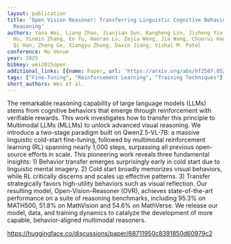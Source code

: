 ```yaml
---
layout: publication
title: 'Open Vision Reasoner: Transferring Linguistic Cognitive Behavior For Visual
  Reasoning'
authors: Yana Wei, Liang Zhao, Jianjian Sun, Kangheng Lin, Jisheng Yin, Jingcheng
  Hu, Yinmin Zhang, En Yu, Haoran Lv, Zejia Weng, Jia Wang, Chunrui Han, Yuang Peng,
  Qi Han, Zheng Ge, Xiangyu Zhang, Daxin Jiang, Vishal M. Patel
conference: No Venue
year: 2025
bibkey: wei2025open
additional_links: [{name: Paper, url: 'https://arxiv.org/abs/hf2507.05255'}]
tags: ["Fine-Tuning", "Reinforcement Learning", "Training Techniques"]
short_authors: Wei et al.
---
```

The remarkable reasoning capability of large language models (LLMs) stems from cognitive behaviors that emerge through reinforcement with verifiable rewards. This work investigates how to transfer this principle to Multimodal LLMs (MLLMs) to unlock advanced visual reasoning. We introduce a two-stage paradigm built on Qwen2.5-VL-7B: a massive linguistic cold-start fine-tuning, followed by multimodal reinforcement learning (RL) spanning nearly 1,000 steps, surpassing all previous open-source efforts in scale. This pioneering work reveals three fundamental insights: 1) Behavior transfer emerges surprisingly early in cold start due to linguistic mental imagery. 2) Cold start broadly memorizes visual behaviors, while RL critically discerns and scales up effective patterns. 3) Transfer strategically favors high-utility behaviors such as visual reflection. Our resulting model, Open-Vision-Reasoner (OVR), achieves state-of-the-art performance on a suite of reasoning benchmarks, including 95.3% on MATH500, 51.8% on MathVision and 54.6% on MathVerse. We release our model, data, and training dynamics to catalyze the development of more capable, behavior-aligned multimodal reasoners.

https://huggingface.co/discussions/paper/68711950c8391850d60979c2